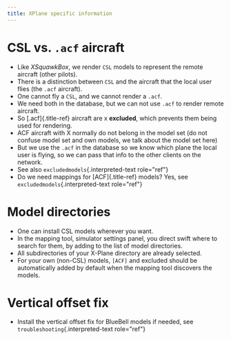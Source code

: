 ```yaml
---
title: XPlane specific information
---
```


CSL vs. `.acf` aircraft
=======================

-   Like *XSquawkBox*, we render `CSL` models to represent the remote
    aircraft (other pilots).
-   There is a distinction between `CSL` and the aircraft that the local
    user flies (the `.acf` aircraft).
-   One cannot fly a `CSL`, and we cannot render a `.acf`.
-   We need both in the database, but we can not use `.acf` to render
    remote aircraft.
-   So [.acf]{.title-ref} aircraft are x **excluded**, which prevents
    them being used for rendering.
-   ACF aircraft with X normally do not belong in the model set (do not
    confuse model set and own models, we talk about the model set here)
-   But we use the `.acf` in the database so we know which plane the
    local user is flying, so we can pass that info to the other clients
    on the network.
-   See also `excludedmodels`{.interpreted-text role="ref"}
-   Do we need mappings for [ACF]{.title-ref} models? Yes, see
    `excludedmodels`{.interpreted-text role="ref"}

Model directories
=================

-   One can install CSL models wherever you want.
-   In the mapping tool, simulator settings panel, you direct swift
    where to search for them, by adding to the list of model
    directories.
-   All subdirectories of your X-Plane directory are already selected.
-   For your own (non-CSL) models, `[ACF]` and excluded should be
    automatically added by default when the mapping tool discovers the
    models.

Vertical offset fix
===================

-   Install the vertical offset fix for BlueBell models if needed, see
    `troubleshooting`{.interpreted-text role="ref"}
